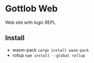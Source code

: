 # Gottlob Web

Web site with logic REPL

## Install

- wasm-pack `cargo install wasm-pack`
- rollup `npm install --global rollup`